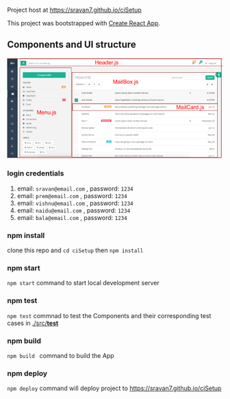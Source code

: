 
Project host at <https://sravan7.github.io/ciSetup>

This project was bootstrapped with [Create React App](https://github.com/facebook/create-react-app).

## Components and UI structure
![Structure](https://github.com/sravan7/ciSetup/blob/master/documen.png "Components UI structure")

### login credentials
  1. email: `sravan@email.com` , password: `1234`
  2. email: `prem@email.com` , password: `1234`
  3. email: `vishnu@email.com` , password: `1234`
  4. email: `naidu@email.com` , password: `1234`
  5. email: `bala@email.com` , password: `1234`

### npm install 
  clone this repo and `cd ciSetup` then `npm install`
### npm start
  `npm start` command to start local development server

### npm test 
  `npm test` commnad to test the Components and their corresponding test cases in [./src/__test__](https://github.com/sravan7/ciSetup/tree/master/src/__tests__)
### npm build
  `npm build ` command to build the App
### npm deploy
  `npm deploy` command will deploy project to <https://sravan7.github.io/ciSetup>